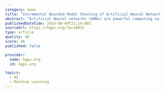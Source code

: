```yaml
---
category: news
title: "Incremental Bounded Model Checking of Artificial Neural Networks in CUDA"
abstract: "Artificial Neural networks (ANNs) are powerful computing systems employed for various applications due to their versatility to generalize and to respond to unexpected inputs/patterns. However, implementations of ANNs for safety-critical systems might lead ..."
publishedDateTime: 2019-08-04T21:24:00Z
sourceUrl: https://hgpu.org/?p=19031
type: article
quality: 46
score: 46
published: false

provider:
  name: hgpu.org
  id: hgpu.org

topics:
  - AI
  - Machine Learning
---
```

